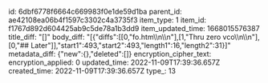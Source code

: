 id: 6dbf6778f6664c669983f0e1de59d1ba
parent_id: ae42108ea06b4f1597c3302c4a3735f3
item_type: 1
item_id: f1767d892d604425ab9c5de78a1b3dd9
item_updated_time: 1668015576387
title_diff: "[]"
body_diff: "[{\"diffs\":[[0,\"fo.htm\\\n\\\n\"],[1,\"Thru zero vco\\\n\\\n\"],[0,\"## Later\"]],\"start1\":493,\"start2\":493,\"length1\":16,\"length2\":31}]"
metadata_diff: {"new":{},"deleted":[]}
encryption_cipher_text: 
encryption_applied: 0
updated_time: 2022-11-09T17:39:36.657Z
created_time: 2022-11-09T17:39:36.657Z
type_: 13